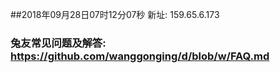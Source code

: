 ##2018年09月28日07时12分07秒 新址: 159.65.6.173
### 兔友常见问题及解答: https://github.com/wanggonging/d/blob/w/FAQ.md
